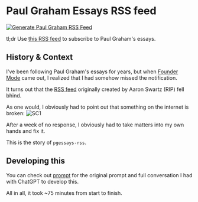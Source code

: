 # Paul Graham Essays RSS feed

[![Generate Paul Graham RSS Feed](https://github.com/Olshansk/pgessays-rss/actions/workflows/rss.yml/badge.svg?branch=main)](https://github.com/Olshansk/pgessays-rss/actions/workflows/rss.yml)

tl;dr Use [this RSS feed](https://raw.githubusercontent.com/olshansk/pgessays-rss/main/feed.xml) to subscribe to Paul Graham's essays.

## History & Context

I've been following Paul Graham's essays for years, but when [Founder Mode](https://paulgraham.com/foundermode.html) came out,
I realized that I had somehow missed the notification.

It turns out that the [RSS feed](https://paulgraham.com/rss.html) originally created by Aaron Swartz (RIP) fell bhind.

As one would, I obviously had to point out that something on the internet is broken:
![SC1](https://github.com/user-attachments/assets/47993ca5-d793-45da-9540-18b2b3d0e4f3)

After a week of no response, I obviously had to take matters into my own hands and fix it.

This is the story of `pgessays-rss`.

## Developing this

You can check out [prompt](./prompt.md) for the original prompt and full conversation I had with ChatGPT to develop this.

All in all, it took ~75 minutes from start to finish.
